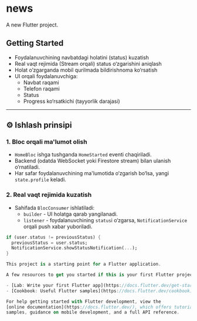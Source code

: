 # news

A new Flutter project.

## Getting Started
- Foydalanuvchining navbatdagi holatini (status) kuzatish
- Real vaqt rejimida (Stream orqali) status o‘zgarishini aniqlash
- Holat o‘zgarganda mobil qurilmada bildirishnoma ko‘rsatish
- UI orqali foydalanuvchiga:
    - Navbat raqami
    - Telefon raqami
    - Status
    - Progress ko‘rsatkichi (tayyorlik darajasi)

---

## ⚙️ Ishlash prinsipi

### 1. Bloc orqali ma'lumot olish
- `HomeBloc` ishga tushganda `HomeStarted` eventi chaqiriladi.
- Backend (odatda WebSocket yoki Firestore stream) bilan ulanish o‘rnatiladi.
- Har safar foydalanuvchining ma'lumotida o‘zgarish bo‘lsa, yangi `state.profile` keladi.

### 2. Real vaqt rejimida kuzatish
- Sahifada `BlocConsumer` ishlatiladi:
    - `builder` - UI holatga qarab yangilanadi.
    - `listener` - foydalanuvchining `status`i o‘zgarsa, `NotificationService` orqali push xabar yuboriladi.

```dart
if (user.status != previousStatus) {
  previousStatus = user.status;
  NotificationService.showStatusNotification(...);
}

This project is a starting point for a Flutter application.

A few resources to get you started if this is your first Flutter project:

- [Lab: Write your first Flutter app](https://docs.flutter.dev/get-started/codelab)
- [Cookbook: Useful Flutter samples](https://docs.flutter.dev/cookbook)

For help getting started with Flutter development, view the
[online documentation](https://docs.flutter.dev/), which offers tutorials,
samples, guidance on mobile development, and a full API reference.
